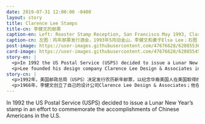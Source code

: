 ```yaml
---
date: 2019-07-31 12:00:00 -0400
layout: story
title: Clarence Lee Stamps
title-cn: 李健文的邮票
caption-en: Left: Rooster Stamp Reception, San Francisco May 1993, Clarence Lee and his wife Elsa Lee; Right: 1992 Rooster Stamps and commemorative envelopes, Courtesy of Elsa Lee, Museum of Chinese in America (MOCA) Collection
caption-cn: 左图：鸡年邮票发行酒会，1993年5月旧金山，李健文和妻子Elsa Lee；右图：1992鸡年邮票和及纪念信封，Elsa Lee捐赠，美国华人博物馆（MOCA）馆藏
post-image: https://user-images.githubusercontent.com/47676628/62085536-d779d580-b229-11e9-8e7f-356fb4ef1733.jpg
card-image: https://user-images.githubusercontent.com/47676628/62085545-dcd72000-b229-11e9-8119-9251f1818420.jpg
story-en: |
  <p>In 1992 the US Postal Service (USPS) decided to issue a Lunar New Year’s stamp in an effort to commemorate the accomplishments of Chinese Americans in the U.S.  The USPS commissioned Hawaiian graphic designer Clarence Lee to create a stamp to celebrate the Year of the Rooster. It was the first stamp to ever have Chinese characters on it and became so well liked that it made more than $5 million in sales from the U.S. and China. Due to the stamps popularity, Lee was commissioned to produce 11 more stamps to complete a full Lunar New Year cycle.</p>
  <p>Lee founded his design company Clarence Lee Design & Associates in 1966; he sold the firm in 2005. The firm was based out of Hawaii and created logos for many of the companies on the islands; this includes companies like Royal Kona Coffee, the Hawaii Convention Center, Hawaii Electric Industries, and Northwest Airlines. Lee was also given the opportunity to design a stamp for the Beijing Olympics.  While Lee passed away at the age of 72 he will continue to be remembered through his work.</p>
story-cn: |
  <p>1992年，美国邮政总局（USPS）决定发行农历新年邮票，以纪念华裔美国人在美国取得的成就。美国邮政总局委托了夏威夷平面设计师李健文（Clarence Lee）设计了一款庆祝鸡年的邮票。这是有史以来第一张印上汉字的邮票，深受喜爱，在美国和中国的销售额超过了500万美元。由于邮票大受欢迎，李健文被委托设计剩下的11张邮票，以完成一个完整的12年农历新年周期套票。</p>
  <p>1966年，李健文创立了自己的设计公司Clarence Lee Design & Associates；他在2005年出售了该公司。该公司总部位于夏威夷之外，为岛上的许多公司设计了商标；这些公司包括皇家科纳咖啡公司（Royal Kona Coffee）、夏威夷会议中心（the Hawaii Convention Center），夏威夷电力公司（Hawaii Electric Industries）和西北航空等公司。李健文还获得了为北京奥运会设计邮票的机会。虽然李健文72岁时去世了，但人们会通过他的作品记住他。</p>
---
```


In 1992 the US Postal Service (USPS) decided to issue a Lunar New Year’s stamp in an effort to commemorate the accomplishments of Chinese Americans in the U.S.  

